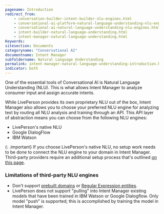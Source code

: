 ```yaml
---
pagename: Introduction
redirect_from:
    - conversation-builder-intent-builder-nlu-engines.html
    - conversational-ai-platform-natural-language-understanding-nlu-engines.html
    - conversational-ai-natural-language-understanding-nlu-engines.html
    - intent-builder-natural-language-understanding.html
    - intent-manager-natural-language-understanding.html
Keywords:
sitesection: Documents
categoryname: "Conversational AI"
documentname: Intent Manager
subfoldername: Natural Language Understanding
permalink: intent-manager-natural-language-understanding-introduction.html
indicator: both
---
```


One of the essential tools of Conversational AI is Natural Language Understanding (NLU). This is what allows Intent Manager to analyze consumer input and assign accurate intents.

While LivePerson provides its own proprietary NLU out of the box, Intent Manager also allows you to choose your preferred NLU engine for analyzing text by routing all NLU analysis and training through an API. This API layer of abstraction means you can choose from the following NLU engines:

- LivePerson's native NLU
- Google DialogFlow
- IBM Watson

{: .important}
If you choose LivePerson's native NLU, no setup work needs to be done to connect the NLU engine to your domain in Intent Manager. Third-party providers require an additional setup process that's outlined [on this page](tent-manager-natural-language-understanding-third-party-nlu-engines.html).

### Limitations of third-party NLU engines

- Don't support [prebuilt domains](intent-manager-key-terms-concepts.html#prebuilt-domains) or [Regular Expression entities](intent-manager-key-terms-concepts.html#entities).
- LivePerson does not support "pulling" into Intent Manager existing models that have been trained in IBM Watson or Google Dialogflow. Only model "push" is supported; this is accomplished by training the model in Intent Manager.
